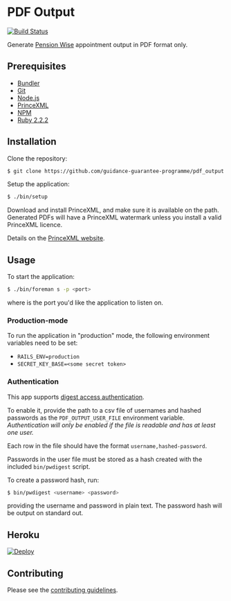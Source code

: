 # PDF Output

[![Build Status](https://magnum.travis-ci.com/guidance-guarantee-programme/pdf_output.svg?token=Na2Zajdrgs8wscyzQfn2)](https://magnum.travis-ci.com/guidance-guarantee-programme/pdf_output)

Generate [Pension Wise] appointment output in PDF format only.


## Prerequisites

* [Bundler]
* [Git]
* [Node.js][Node]
* [PrinceXML]
* [NPM]
* [Ruby 2.2.2][Ruby]


## Installation

Clone the repository:

```sh
$ git clone https://github.com/guidance-guarantee-programme/pdf_output.git
```

Setup the application:

```sh
$ ./bin/setup
```

Download and install PrinceXML, and make sure it is available on the path. Generated PDFs will
have a PrinceXML watermark unless you install a valid PrinceXML licence.

Details on the [PrinceXML website][princexml].

## Usage

To start the application:

```sh
$ ./bin/foreman s -p <port>
```

where <port> is the port you'd like the application to listen on.

### Production-mode

To run the application in "production" mode, the following environment variables need to be set:

* `RAILS_ENV=production`
* `SECRET_KEY_BASE=<some secret token>`

### Authentication

This app supports [digest access authentication][digest_auth].

To enable it, provide the path to a csv file of usernames and hashed passwords as the `PDF_OUTPUT_USER_FILE`
environment variable. *Authentication will only be enabled if the file is readable and has at least
one user.*

Each row in the file should have the format `username,hashed-password`.

Passwords in the user file must be stored as a hash created with the included `bin/pwdigest` script.

To create a password hash, run:

```sh
$ bin/pwdigest <username> <password>
```

providing the username and password in plain text. The password hash will be output on standard out.

## Heroku

[![Deploy](https://www.herokucdn.com/deploy/button.png)](https://heroku.com/deploy)


## Contributing

Please see the [contributing guidelines](/CONTRIBUTING.md).

[bundler]: http://bundler.io
[digest_auth]: http://en.wikipedia.org/wiki/Digest_access_authentication
[git]: http://git-scm.com
[heroku]: https://www.heroku.com
[node]: http://nodejs.org
[npm]: https://www.npmjs.org
[pension wise]: https://www.pensionwise.gov.uk
[princexml]: http://www.princexml.com/
[ruby]: http://www.ruby-lang.org/en
